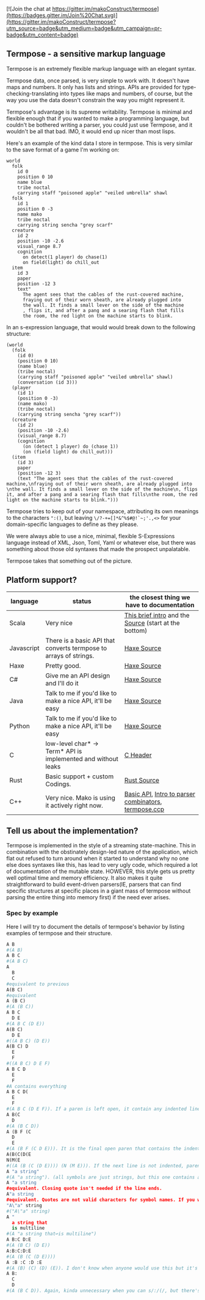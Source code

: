 [![Join the chat at https://gitter.im/makoConstruct/termpose](https://badges.gitter.im/Join%20Chat.svg)](https://gitter.im/makoConstruct/termpose?utm_source=badge&utm_medium=badge&utm_campaign=pr-badge&utm_content=badge)

## Termpose - a sensitive markup language

Termpose is an extremely flexible markup language with an elegant syntax.

Termpose data, once parsed, is very simple to work with. It doesn't have maps and numbers. It only has lists and strings. APIs are provided for type-checking-translating into types like maps and numbers, of course, but the way you use the data doesn't constrain the way you might represent it.

Termpose's advantage is its supreme writability. Termpose is minimal and flexible enough that if you wanted to make a programming language, but couldn't be bothered writing a parser, you could just use Termpose, and it wouldn't be all that bad. IMO, it would end up nicer than most lisps.

Here's an example of the kind data I store in termpose. This is very similar to the save format of a game I'm working on:
```
world
  folk
    id 0
    position 0 10
    name blue
    tribe noctal
    carrying staff "poisoned apple" "veiled umbrella" shawl
  folk
    id 1
    position 0 -3
    name mako
    tribe noctal
    carrying string sencha "grey scarf"
  creature
    id 2
    position -10 -2.6
    visual_range 8.7
    cognition
      on detect(1 player) do chase(1)
      on field(light) do chill_out
  item
    id 3
    paper
    position -12 3
    text"
      The agent sees that the cables of the rust-covered machine,
      fraying out of their worn sheath, are already plugged into 
      the wall. It finds a small lever on the side of the machine
      , flips it, and after a pang and a searing flash that fills
      the room, the red light on the machine starts to blink.
```

In an s-expression language, that would would break down to the following structure:
```
(world
  (folk
    (id 0)
    (position 0 10)
    (name blue)
    (tribe noctal)
    (carrying staff "poisoned apple" "veiled umbrella" shawl)
    (conversation (id 3)))
  (player
    (id 1)
    (position 0 -3)
    (name mako)
    (tribe noctal)
    (carrying string sencha "grey scarf"))
  (creature
    (id 2)
    (position -10 -2.6)
    (visual_range 8.7)
    (cognition
      (on (detect 1 player) do (chase 1))
      (on (field light) do chill_out)))
  (item
    (id 3)
    paper
    (position -12 3)
    (text "The agent sees that the cables of the rust-covered machine,\nfraying out of their worn sheath, are already plugged into \nthe wall. It finds a small lever on the side of the machine\n, flips it, and after a pang and a searing flash that fills\nthe room, the red light on the machine starts to blink.")))
```

Termpose tries to keep out of your namespace, attributing its own meanings to the characters `":()`, but leaving ```\/?-+=[]*&^%$#@!`~;'.,<>``` for your domain-specific languages to define as they please.

We were always able to use a nice, minimal, flexible S-Expressions language instead of XML, Json, Toml, Yaml or whatever else, but there was something about those old syntaxes that made the prospect unpalatable.

Termpose takes that something out of the picture.

## Platform support?

| language | status | the closest thing we have to documentation |
| ---------|--------|------ |
| Scala | Very nice | [This brief intro](https://github.com/makoConstruct/termpose/wiki/Introducing-Termpose!-(To-Scala)) and the [Source](https://github.com/makoConstruct/termpose/blob/master/src/main/scala/Termpose.scala) (start at the bottom) |
| Javascript | There is a basic API that converts termpose to arrays of strings. | [Haxe Source](https://github.com/makoConstruct/termpose/blob/master/Termpose.hx) |
| Haxe | Pretty good. | [Haxe Source](https://github.com/makoConstruct/termpose/blob/master/Termpose.hx) |
| C# | Give me an API design and I'll do it | [Haxe Source](https://github.com/makoConstruct/termpose/blob/master/Termpose.hx) |
| Java | Talk to me if you'd like to make a nice API, it'll be easy | [Haxe Source](https://github.com/makoConstruct/termpose/blob/master/Termpose.hx) |
| Python | Talk to me if you'd like to make a nice API, it'll be easy | [Haxe Source](https://github.com/makoConstruct/termpose/blob/master/Termpose.hx) |
| C | low-level char* → Term* API is implemented and without leaks | [C Header](https://github.com/makoConstruct/termpose/blob/master/termpose.h) |
| Rust | Basic support + custom Codings. | [Rust Source](https://github.com/makoConstruct/termpose/blob/master/rust/src/lib.rs) |
| C++ | Very nice. Mako is using it actively right now. | [Basic API](https://github.com/makoConstruct/termpose/blob/master/basic%20C%2B%2B%20api.md), [Intro to parser combinators](https://github.com/makoConstruct/termpose/blob/master/cppintro.md), [termpose.ccp](https://github.com/makoConstruct/termpose/blob/master/termpose.cpp) |


## Tell us about the implementation?
Termpose is implemented in the style of a streaming state-machine. This in combination with the obstinately design-led nature of the application, which flat out refused to turn around when it started to understand why no one else does syntaxes like this, has lead to very ugly code, which required a lot of documentation of the mutable state. HOWEVER, this style gets us pretty well optimal time and memory efficiency. It also makes it quite straightforward to build event-driven parsers(IE, parsers that can find specific structures at specific places in a giant mass of termpose without parsing the entire thing into memory first) if the need ever arises.


### Spec by example

Here I will try to document the details of termpose's behavior by listing examples of termpose and their structure.

```python
A B
#(A B)
A B C
#(A B C)
A
  B
  C
#equivalent to previous
A(B C)
#equivalent
A (B C)
#(A (B C))
A B C
  D E
#(A B C (D E))
A(B C)
  D E
#((A B C) (D E))
A(B C) D
  E
  F
#((A B C) D E F)
A B C D
  E
  F
#A contains everything
A B C D(
  E
  F
#(A B C (D E F)). If a paren is left open, it contain any indented lines
A B(C
  D
#(A (B C D))
A (B F (C
  D
  E
#(A (B F (C D E))). It is the final open paren that contains the indented content
A(B(C(D(E
N(M(E
#((A (B (C (D E)))) (N (M E))). If the next line is not indented, parens left open will not contain anything extra.
A "a string"
#(A "a string"). (all symbols are just strings, but this one contains a space, so it needs to be represented with quotes.)
A "a string
#equivalent. Closing quote isn't needed if the line ends.
A"a string
#equivalent. Quotes are not valid characters for symbol names. If you wanted a symbol with a quote in it, here's how to do that:
"A\"a" string
#("A\"a" string)
A "
  a string that
  is multiline
#(A "a string that↩is multiline")
A B:C D:E
#(A (B C) (D E))
A:B:C:D:E
#(A (B (C (D E))))
A :B :C :D :E
#(A (B) (C) (D) (E)). I don't know when anyone would use this but it's not like " :" has any other reasonable meanings.
A B:
  C
  D
#(A (B C D)). Again, kinda unnecessary when you can s/:/(/, but there's no other reasonable way to interpret this.
```